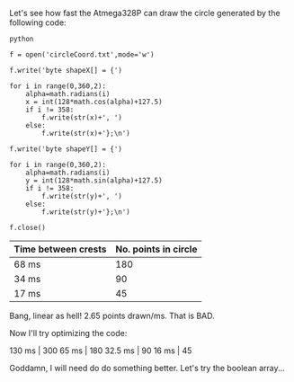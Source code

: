 Let's see how fast the Atmega328P can draw the circle generated by the following code:


    python
	
	f = open('circleCoord.txt',mode='w')

	f.write('byte shapeX[] = {')

	for i in range(0,360,2):
	    alpha=math.radians(i)
	    x = int(128*math.cos(alpha)+127.5)
	    if i != 358:
	        f.write(str(x)+', ')
	    else:
	        f.write(str(x)+'};\n')

	f.write('byte shapeY[] = {')

	for i in range(0,360,2):
	    alpha=math.radians(i)
	    y = int(128*math.sin(alpha)+127.5)
	    if i != 358:
	        f.write(str(y)+', ')
	    else:
	        f.write(str(y)+'};\n')

	f.close()



Time between crests | No. points in circle
---------- | --------
68 ms | 180 
34 ms | 90
17 ms | 45

Bang, linear as hell! 2.65 points drawn/ms. That is BAD.

Now I'll try optimizing the code:

130 ms | 300
65 ms  | 180
32.5 ms | 90
16 ms | 45

Goddamn, I will need do do something better. Let's try the boolean array...

